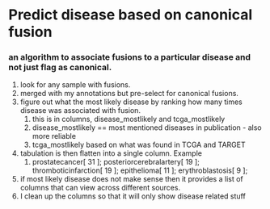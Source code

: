 # Predict disease based on canonical fusion
### an algorithm to associate fusions to a particular disease and not just flag as canonical. 
1. look for any sample with fusions.
2. merged with my annotations but pre-select for canonical fusions.
3. figure out what the most likely disease by ranking how many times disease was associated with fusion. 
    1. this is in columns, disease_mostlikely and tcga_mostlikely
    2. disease_mostlikely == most mentioned diseases in publication - also more reliable
    3. tcga_mostlikely based on what was found in TCGA and TARGET
4. tabulation is then flatten into a single column.  Example
    1. prostatecancer[ 31 ]; posteriorcerebralartery[ 19 ]; thromboticinfarction[ 19 ]; epithelioma[ 11 ]; erythroblastosis[ 9 ];
5. if most likely disease does not make sense then it provides a list of columns that can view across different sources.
6. I clean up the columns so that it will only show disease related stuff
